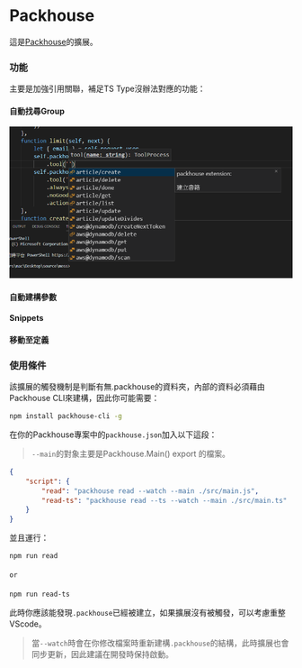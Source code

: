 # Packhouse

這是[Packhouse](https://github.com/KHC-ZhiHao/Packhouse)的擴展。

### 功能

主要是加強引用關聯，補足TS Type沒辦法對應的功能：

#### 自動找尋Group

![find-group](assets/find-group.png)

#### 自動建構參數

#### Snippets

#### 移動至定義

### 使用條件

該擴展的觸發機制是判斷有無.packhouse的資料夾，內部的資料必須藉由Packhouse CLI來建構，因此你可能需要：

```bash
npm install packhouse-cli -g
```

在你的Packhouse專案中的`packhouse.json`加入以下這段：

> `--main`的對象主要是Packhouse.Main() export 的檔案。

```json
{
    "script": {
        "read": "packhouse read --watch --main ./src/main.js",
        "read-ts": "packhouse read --ts --watch --main ./src/main.ts"
    }
}
```

並且運行：

```bash
npm run read

or

npm run read-ts
```

此時你應該能發現`.packhouse`已經被建立，如果擴展沒有被觸發，可以考慮重整VScode。

> 當`--watch`時會在你修改檔案時重新建構`.packhouse`的結構，此時擴展也會同步更新，因此建議在開發時保持啟動。
